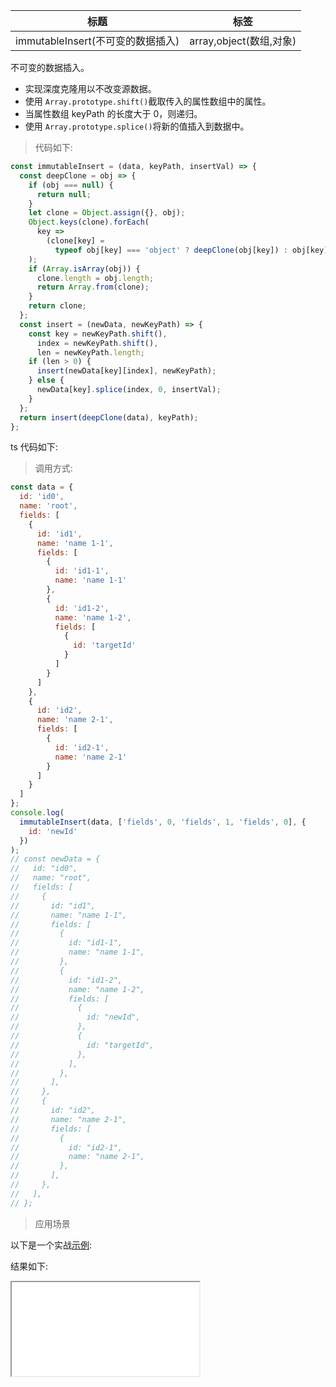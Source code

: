 | 标题                              | 标签                    |
| --------------------------------- | ----------------------- |
| immutableInsert(不可变的数据插入) | array,object(数组,对象) |

不可变的数据插入。

- 实现深度克隆用以不改变源数据。
- 使用 `Array.prototype.shift()`截取传入的属性数组中的属性。
- 当属性数组 keyPath 的长度大于 0，则递归。
- 使用 `Array.prototype.splice()`将新的值插入到数据中。

> 代码如下:

```js
const immutableInsert = (data, keyPath, insertVal) => {
  const deepClone = obj => {
    if (obj === null) {
      return null;
    }
    let clone = Object.assign({}, obj);
    Object.keys(clone).forEach(
      key =>
        (clone[key] =
          typeof obj[key] === 'object' ? deepClone(obj[key]) : obj[key])
    );
    if (Array.isArray(obj)) {
      clone.length = obj.length;
      return Array.from(clone);
    }
    return clone;
  };
  const insert = (newData, newKeyPath) => {
    const key = newKeyPath.shift(),
      index = newKeyPath.shift(),
      len = newKeyPath.length;
    if (len > 0) {
      insert(newData[key][index], newKeyPath);
    } else {
      newData[key].splice(index, 0, insertVal);
    }
  };
  return insert(deepClone(data), keyPath);
};
```

ts 代码如下:

<div class="code-editor" data-url="codes/javascript/ts/immutable-insert.ts" data-language="typescript"></div>

> 调用方式:

```js
const data = {
  id: 'id0',
  name: 'root',
  fields: [
    {
      id: 'id1',
      name: 'name 1-1',
      fields: [
        {
          id: 'id1-1',
          name: 'name 1-1'
        },
        {
          id: 'id1-2',
          name: 'name 1-2',
          fields: [
            {
              id: 'targetId'
            }
          ]
        }
      ]
    },
    {
      id: 'id2',
      name: 'name 2-1',
      fields: [
        {
          id: 'id2-1',
          name: 'name 2-1'
        }
      ]
    }
  ]
};
console.log(
  immutableInsert(data, ['fields', 0, 'fields', 1, 'fields', 0], {
    id: 'newId'
  })
);
// const newData = {
//   id: "id0",
//   name: "root",
//   fields: [
//     {
//       id: "id1",
//       name: "name 1-1",
//       fields: [
//         {
//           id: "id1-1",
//           name: "name 1-1",
//         },
//         {
//           id: "id1-2",
//           name: "name 1-2",
//           fields: [
//             {
//               id: "newId",
//             },
//             {
//               id: "targetId",
//             },
//           ],
//         },
//       ],
//     },
//     {
//       id: "id2",
//       name: "name 2-1",
//       fields: [
//         {
//           id: "id2-1",
//           name: "name 2-1",
//         },
//       ],
//     },
//   ],
// };
```

> 应用场景

以下是一个实战<a href="codes/javascript/html/immutable-insert.html" target="_blank" rel="noopener noreferrer">示例</a>:

<div class="code-editor" data-url="codes/javascript/html/immutable-insert.html" data-language="html"></div>

结果如下:

<iframe src="codes/javascript/html/immutable-insert.html"></iframe>
